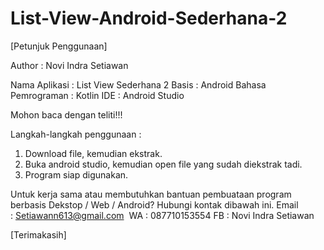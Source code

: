 # List-View-Android-Sederhana-2

[Petunjuk Penggunaan]

Author : Novi Indra Setiawan

Nama Aplikasi : List View Sederhana 2 
Basis : Android 
Bahasa Pemrograman : Kotlin 
IDE : Android Studio

Mohon baca dengan teliti!!!

Langkah-langkah penggunaan :
1. Download file, kemudian ekstrak.
2. Buka android studio, kemudian open file yang sudah diekstrak tadi.
3. Program siap digunakan.

Untuk kerja sama atau membutuhkan bantuan pembuataan program berbasis Dekstop / Web / Android? Hubungi kontak dibawah ini. 
Email : Setiawann613@gmail.com 
WA : 087710153554 
FB : Novi Indra Setiawan

[Terimakasih]
